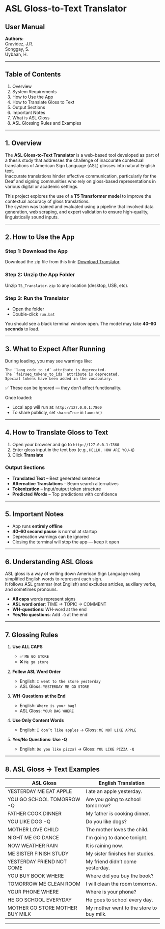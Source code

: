 # ASL Gloss-to-Text Translator

## User Manual

**Authors:**  
Gravidez, J.R.  
Songgay, S.  
Uybaan, H.  

---

## Table of Contents
1. Overview  
2. System Requirements  
3. How to Use the App  
4. How to Translate Gloss to Text  
5. Output Sections  
6. Important Notes  
7. What is ASL Gloss  
8. ASL Glossing Rules and Examples  

---

## 1. Overview

The **ASL Gloss-to-Text Translator** is a web-based tool developed as part of a thesis study that addresses the challenge of inaccurate contextual translations of American Sign Language (ASL) glosses into natural English text.  
Inaccurate translations hinder effective communication, particularly for the Deaf and signing communities who rely on gloss-based representations in various digital or academic settings.

This project explores the use of a **T5 Transformer model** to improve the contextual accuracy of gloss translations.  
The system was trained and evaluated using a pipeline that involved data generation, web scraping, and expert validation to ensure high-quality, linguistically sound inputs.

---


## 2. How to Use the App

### Step 1: Download the App  
Download the zip file from this link: [Download Translator](https://tinyurl.com/2s3sym68)

### Step 2: Unzip the App Folder  
Unzip `T5_Translator.zip` to any location (desktop, USB, etc).

### Step 3: Run the Translator  
- Open the folder  
- Double-click `run.bat`  

You should see a black terminal window open. The model may take **40–60 seconds** to load.  

---


## 3. What to Expect After Running

During loading, you may see warnings like:

```
The `lang_code_to_id` attribute is deprecated.  
The `fairseq_tokens_to_ids` attribute is deprecated.  
Special tokens have been added in the vocabulary.  
```

✅ These can be ignored — they don’t affect functionality.  

Once loaded:  
- Local app will run at: `http://127.0.0.1:7860`  
- To share publicly, set `share=True` in `launch()`  

---

## 4. How to Translate Gloss to Text

1. Open your browser and go to `http://127.0.0.1:7860`  
2. Enter gloss input in the text box (e.g., `HELLO. HOW ARE YOU-Q`)  
3. Click **Translate**  

### Output Sections
- **Translated Text** – Best generated sentence  
- **Alternative Translations** – Beam search alternatives  
- **Tokenization** – Input/output token structure  
- **Predicted Words** – Top predictions with confidence  

---

## 5. Important Notes

- App runs **entirely offline**  
- **40–60 second pause** is normal at startup  
- Deprecation warnings can be ignored  
- Closing the terminal will stop the app — keep it open  

---

## 6. Understanding ASL Gloss

ASL gloss is a way of writing down American Sign Language using simplified English words to represent each sign.  
It follows ASL grammar (not English) and excludes articles, auxiliary verbs, and sometimes pronouns.  

- **All caps** words represent signs  
- **ASL word order**: TIME → TOPIC → COMMENT  
- **WH-questions**: WH-word at the end  
- **Yes/No questions**: Add `-Q` at the end  

---

## 7. Glossing Rules

1. **Use ALL CAPS**  
   - ✅ `ME GO STORE`  
   - ❌ `Me go store`  

2. **Follow ASL Word Order**  
   - English: `I went to the store yesterday`  
   - ASL Gloss: `YESTERDAY ME GO STORE`  

3. **WH-Questions at the End**  
   - English: `Where is your bag?`  
   - ASL Gloss: `YOUR BAG WHERE`  

4. **Use Only Content Words**  
   - English: `I don’t like apples` → Gloss: `ME NOT LIKE APPLE`  

5. **Yes/No Questions: Use -Q**  
   - English: `Do you like pizza?` → Gloss: `YOU LIKE PIZZA -Q`  

---

## 8. ASL Gloss → Text Examples

| ASL Gloss                      | English Translation                     |
|--------------------------------|-----------------------------------------|
| YESTERDAY ME EAT APPLE         | I ate an apple yesterday.               |
| YOU GO SCHOOL TOMORROW -Q      | Are you going to school tomorrow?       |
| FATHER COOK DINNER             | My father is cooking dinner.            |
| YOU LIKE DOG -Q                | Do you like dogs?                       |
| MOTHER LOVE CHILD              | The mother loves the child.             |
| NIGHT ME GO DANCE              | I'm going to dance tonight.             |
| NOW WEATHER RAIN               | It is raining now.                      |
| ME SISTER FINISH STUDY         | My sister finishes her studies.         |
| YESTERDAY FRIEND NOT COME      | My friend didn’t come yesterday.        |
| YOU BUY BOOK WHERE             | Where did you buy the book?             |
| TOMORROW ME CLEAN ROOM         | I will clean the room tomorrow.         |
| YOUR PHONE WHERE               | Where is your phone?                    |
| HE GO SCHOOL EVERYDAY          | He goes to school every day.            |
| MOTHER GO STORE MOTHER BUY MILK| My mother went to the store to buy milk.|

---
